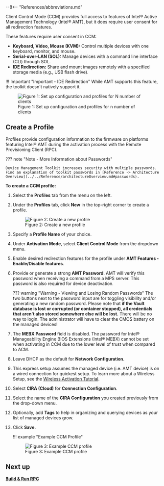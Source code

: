--8<-- "References/abbreviations.md"

Client Control Mode (CCM) provides full access to features of Intel® Active Management Technology (Intel® AMT), but it does require user consent for all redirection features.

These features require user consent in CCM:

- **Keyboard, Video, Mouse (KVM):** Control multiple devices with one keyboard, monitor, and mouse.
- **Serial-over-LAN (SOL):** Manage devices with a command line interface (CLI) through SOL.
- **IDE Redirection:** Share and mount images remotely with a specified storage media (e.g., USB flash drive).

!!! Important "Important - IDE Redirection"
    While AMT supports this feature, the toolkit doesn't natively support it. 

<figure class="figure-image">
<img src="..\..\..\assets\images\Profiles.png" alt="Figure 1: Set up configuration and profiles for N number of clients">
<figcaption>Figure 1: Set up configuration and profiles for n number of clients</figcaption>
</figure>

## Create a Profile

Profiles provide configuration information to the firmware on platforms featuring Intel® AMT during the activation process with the Remote Provisioning Client (RPC).

??? note "Note - More Information about Passwords"

    Device Management Toolkit increases security with multiple passwords. Find an explanation of toolkit passwords in [Reference -> Architecture Overview](../../Reference/architectureOverview.md#passwords).

**To create a CCM profile:**

1. Select the **Profiles** tab from the menu on the left.

2. Under the **Profiles** tab, click **New** in the top-right corner to create a profile.
   <figure class="figure-image">
   <img src="..\..\..\assets\images\RPS_NewProfile.png" alt="Figure 2: Create a new profile">
   <figcaption>Figure 2: Create a new profile</figcaption>
   </figure>

3. Specify a **Profile Name** of your choice.

4. Under **Activation Mode**, select **Client Control Mode** from the dropdown menu.

5. Enable desired redirection features for the profile under **AMT Features - Enable/Disable features**.

6. Provide or generate a strong **AMT Password**. AMT will verify this password when receiving a command from a MPS server. This password is also required for device deactivation.
   
    ??? warning "Warning - Viewing and Losing Random Passwords"
        The two buttons next to the password input are for toggling visibility and/or generating a new random password. Please note that **if the Vault database is lost or corrupted (or container stopped), all credentials that aren't also stored somewhere else will be lost.** There will be no way to login. The administrator will have to clear the CMOS battery on the managed devices!
   
7. The **MEBX Password** field is disabled. The password for Intel® Manageability Engine BIOS Extensions (Intel® MEBX) cannot be set when activating in CCM due to the lower level of trust when compared to ACM.

8. Leave DHCP as the default for **Network Configuration**.

9. This express setup assumes the managed device (i.e. AMT device) is on a wired connection for quickest setup.  To learn more about a Wireless Setup, see the [Wireless Activation Tutorial](../../Tutorials/createWiFiConfig.md).

10. Select **CIRA (Cloud)** for **Connection Configuration**.

11. Select the name of the **CIRA Configuration** you created previously from the drop-down menu.

12. Optionally, add **Tags** to help in organizing and querying devices as your list of managed devices grow.

13. Click **Save.**

    !!! example "Example CCM Profile"
        <figure class="figure-image">
        <img src="..\..\..\assets\images\RPS_CreateProfile.png" alt="Figure 3: Example CCM profile">
        <figcaption>Figure 3: Example CCM profile</figcaption>
        </figure>


## Next up
**[Build & Run RPC](buildRPC.md)**

